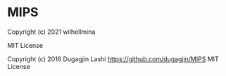 # MIPS
Copyright (c) 2021 wilhellmina

MIT License



Copyright (c) 2016 Dugagjin Lashi
https://github.com/dugagjin/MIPS
MIT License
